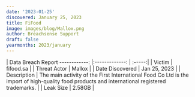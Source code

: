 ```yaml
---
date: '2023-01-25'
discovered: January 25, 2023
title: FiFood
image: images/blog/Mallox.png
author: Breachsense Support
draft: false
yearmonths: 2023/january
---
```



| Data Breach Report
------------:     |:-------------:    | :-----:|
| Victim      | fifood.sa      | 
| Threat Actor      | Mallox      | 
| Date Discovered      | Jan 25, 2023      | 
| Description      | The main activity of the First International Food Co Ltd is the import of high-quality food products and international registered trademarks.      | 
| Leak Size      | 2.58GB      | 

